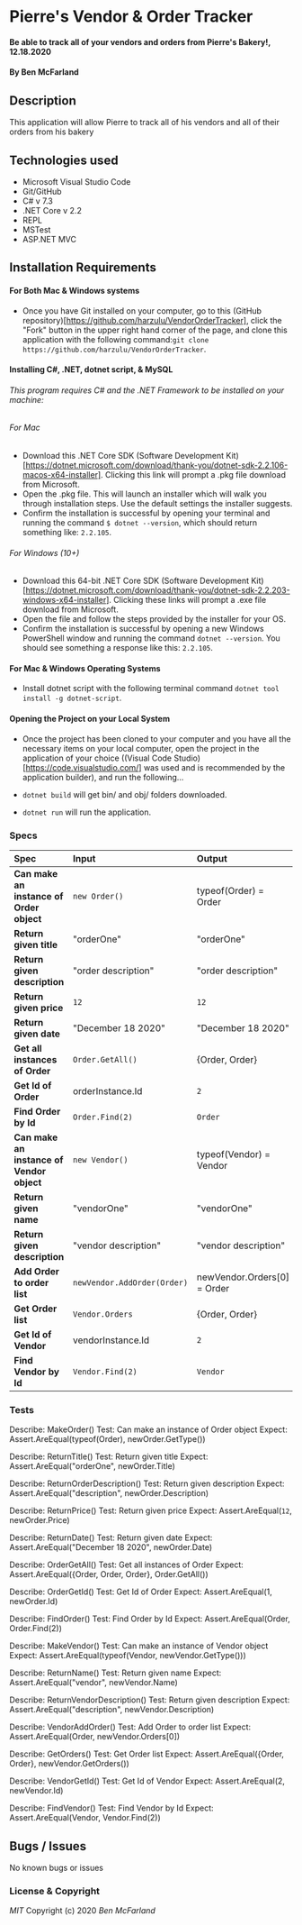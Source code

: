 # Pierre's Vendor & Order Tracker

#### Be able to track all of your vendors and orders from Pierre's Bakery!, 12.18.2020

#### By Ben McFarland

## Description

This application will allow Pierre to track all of his vendors and all of their orders from his bakery
## Technologies used

* Microsoft Visual Studio Code
* Git/GitHub
* C# v 7.3
* .NET Core v 2.2
* REPL
* MSTest
* ASP.NET MVC

## Installation Requirements

#### For Both Mac & Windows systems

- Once you have Git installed on your computer, go to this (GitHub repository)[https://github.com/harzulu/VendorOrderTracker], click the "Fork" button in the upper right hand corner of the page, and clone this application with the following command:`git clone https://github.com/harzulu/VendorOrderTracker`.


#### Installing C#, .NET, dotnet script, & MySQL

###### This program requires C# and the .NET Framework to be installed on your machine:

###### For Mac
 * Download this .NET Core SDK (Software Development Kit)[https://dotnet.microsoft.com/download/thank-you/dotnet-sdk-2.2.106-macos-x64-installer]. Clicking this link will prompt a .pkg file download from Microsoft.
* Open the .pkg file. This will launch an installer which will walk you through installation steps. Use the default settings the installer suggests.
* Confirm the installation is successful by opening your terminal and running the command `$ dotnet --version`, which should return something like: `2.2.105`. 

###### For Windows (10+)
* Download this 64-bit .NET Core SDK (Software Development Kit)[https://dotnet.microsoft.com/download/thank-you/dotnet-sdk-2.2.203-windows-x64-installer]. Clicking these links will prompt a .exe file download from Microsoft.
* Open the file and follow the steps provided by the installer for your OS.
* Confirm the installation is successful by opening a new Windows PowerShell window and running the command `dotnet --version`. You should see something a response like this: `2.2.105`.

#### For Mac & Windows Operating Systems
* Install dotnet script with the following terminal command `dotnet tool install -g dotnet-script`.

#### Opening the Project on your Local System
* Once the project has been cloned to your computer and you have all the necessary items on your local computer, open the project in the application of your choice ((Visual Code Studio)[https://code.visualstudio.com/] was used and is recommended by the application builder), and run the following...

* `dotnet build` will get bin/ and obj/ folders downloaded.
* `dotnet run` will run the application. 


### Specs

| Spec                                            | Input                        | Output                        |
| :---------------------------------------------- | :--------------------------- | :---------------------------- |
| **Can make an instance of Order object** | `new Order()` | typeof(Order) = Order |
| **Return given title** | "orderOne" | "orderOne" |
| **Return given description** | "order description" | "order description" |
| **Return given price** | `12` | `12` |
| **Return given date** | "December 18 2020" | "December 18 2020" |
| **Get all instances of Order** | `Order.GetAll()` | {Order, Order} |
| **Get Id of Order** | orderInstance.Id | `2` |
| **Find Order by Id** | `Order.Find(2)` | `Order` |
| **Can make an instance of Vendor object** | `new Vendor()` | typeof(Vendor) = Vendor |
| **Return given name** | "vendorOne" | "vendorOne" |
| **Return given description** | "vendor description" | "vendor description" |
| **Add Order to order list** | `newVendor.AddOrder(Order)` | newVendor.Orders[0] = Order |
| **Get Order list** | `Vendor.Orders` | {Order, Order} |
| **Get Id of Vendor** | vendorInstance.Id | `2` |
| **Find Vendor by Id** | `Vendor.Find(2)` | `Vendor` |


### Tests

Describe: MakeOrder()
Test: Can make an instance of Order object
Expect: Assert.AreEqual(typeof(Order), newOrder.GetType())

Describe: ReturnTitle()
Test: Return given title
Expect: Assert.AreEqual("orderOne", newOrder.Title)

Describe: ReturnOrderDescription()
Test: Return given description
Expect: Assert.AreEqual("description", newOrder.Description)

Describe: ReturnPrice()
Test: Return given price
Expect: Assert.AreEqual(`12`, newOrder.Price)

Describe: ReturnDate()
Test: Return given date
Expect: Assert.AreEqual("December 18 2020", newOrder.Date)

Describe: OrderGetAll()
Test: Get all instances of Order
Expect: Assert.AreEqual({Order, Order, Order}, Order.GetAll())

Describe: OrderGetId()
Test: Get Id of Order
Expect: Assert.AreEqual(1, newOrder.Id)

Describe: FindOrder()
Test: Find Order by Id
Expect: Assert.AreEqual(Order, Order.Find(2))

Describe: MakeVendor()
Test: Can make an instance of Vendor object
Expect: Assert.AreEqual(typeof(Vendor, newVendor.GetType()))

Describe: ReturnName()
Test: Return given name
Expect: Assert.AreEqual("vendor", newVendor.Name)

Describe: ReturnVendorDescription()
Test: Return given description
Expect: Assert.AreEqual("description", newVendor.Description)

Describe: VendorAddOrder()
Test: Add Order to order list
Expect: Assert.AreEqual(Order, newVendor.Orders[0])

Describe: GetOrders()
Test: Get Order list
Expect: Assert.AreEqual({Order, Order}, newVendor.GetOrders())

Describe: VendorGetId()
Test: Get Id of Vendor
Expect: Assert.AreEqual(2, newVendor.Id)

Describe: FindVendor()
Test: Find Vendor by Id
Expect: Assert.AreEqual(Vendor, Vendor.Find(2))

## Bugs / Issues

No known bugs or issues

### License & Copyright

_MIT_ Copyright (c) 2020 *_Ben McFarland_*
